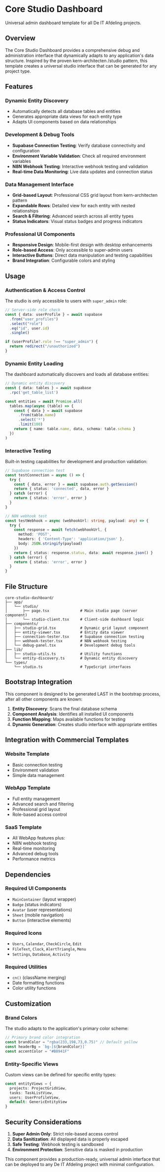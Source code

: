 # Core Studio Dashboard

Universal admin dashboard template for all De IT Afdeling projects.

## Overview

The Core Studio Dashboard provides a comprehensive debug and administration interface that dynamically adapts to any application's data structure. Inspired by the proven kern-architecten /studio pattern, this template creates a universal studio interface that can be generated for any project type.

## Features

### Dynamic Entity Discovery
- Automatically detects all database tables and entities
- Generates appropriate data views for each entity type
- Adapts UI components based on data relationships

### Development & Debug Tools
- **Supabase Connection Testing**: Verify database connectivity and configuration
- **Environment Variable Validation**: Check all required environment variables
- **N8N Webhook Testing**: Interactive webhook testing and validation
- **Real-time Data Monitoring**: Live data updates and connection status

### Data Management Interface
- **Grid-based Layout**: Professional CSS grid layout from kern-architecten pattern
- **Expandable Rows**: Detailed view for each entity with nested relationships
- **Search & Filtering**: Advanced search across all entity types
- **Status Indicators**: Visual status badges and progress indicators

### Professional UI Components
- **Responsive Design**: Mobile-first design with desktop enhancements
- **Role-based Access**: Only accessible to super-admin users
- **Interactive Buttons**: Direct data manipulation and testing capabilities
- **Brand Integration**: Configurable colors and styling

## Usage

### Authentication & Access Control
The studio is only accessible to users with `super_admin` role:

```typescript
// Server-side role check
const { data: userProfile } = await supabase
  .from("user_profiles")
  .select("role")
  .eq("id", user.id)
  .single()

if (userProfile?.role !== "super_admin") {
  return redirect("/unauthorized")
}
```

### Dynamic Entity Loading
The dashboard automatically discovers and loads all database entities:

```typescript
// Dynamic entity discovery
const { data: tables } = await supabase
  .rpc('get_table_list')

const entities = await Promise.all(
  tables.map(async (table) => {
    const { data } = await supabase
      .from(table.name)
      .select('*')
      .limit(100)
    return { name: table.name, data, schema: table.schema }
  })
)
```

### Interactive Testing
Built-in testing capabilities for development and production validation:

```typescript
// Supabase connection test
const testConnection = async () => {
  try {
    const { data, error } = await supabase.auth.getSession()
    return { status: 'connected', data, error }
  } catch (error) {
    return { status: 'error', error }
  }
}

// N8N webhook test
const testWebhook = async (webhookUrl: string, payload: any) => {
  try {
    const response = await fetch(webhookUrl, {
      method: 'POST',
      headers: { 'Content-Type': 'application/json' },
      body: JSON.stringify(payload)
    })
    return { status: response.status, data: await response.json() }
  } catch (error) {
    return { status: 'error', error }
  }
}
```

## File Structure

```
core-studio-dashboard/
├── app/
│   └── studio/
│       ├── page.tsx              # Main studio page (server component)
│       └── studio-client.tsx     # Client-side dashboard logic
├── components/
│   ├── studio-grid.tsx           # Dynamic grid layout component
│   ├── entity-viewer.tsx         # Entity data viewer
│   ├── connection-tester.tsx     # Supabase connection testing
│   ├── webhook-tester.tsx        # N8N webhook testing
│   └── debug-panel.tsx           # Development debug tools
├── lib/
│   ├── studio-utils.ts           # Utility functions
│   └── entity-discovery.ts       # Dynamic entity discovery
└── types/
    └── studio.ts                 # TypeScript interfaces
```

## Bootstrap Integration

This component is designed to be generated LAST in the bootstrap process, after all other components are known:

1. **Entity Discovery**: Scans the final database schema
2. **Component Analysis**: Identifies all installed UI components
3. **Function Mapping**: Maps available functions for testing
4. **Dynamic Generation**: Creates studio interface with appropriate entities

## Integration with Commercial Templates

### Website Template
- Basic connection testing
- Environment validation
- Simple data management

### WebApp Template  
- Full entity management
- Advanced search and filtering
- Professional grid layout
- Role-based access control

### SaaS Template
- All WebApp features plus:
- N8N webhook testing
- Real-time monitoring
- Advanced debug tools
- Performance metrics

## Dependencies

### Required UI Components
- `MainContainer` (layout wrapper)
- `Badge` (status indicators)
- `Avatar` (user representations)
- `Sheet` (mobile navigation)
- `Button` (interactive elements)

### Required Icons
- `Users`, `Calendar`, `CheckCircle`, `Edit`
- `FileText`, `Clock`, `AlertTriangle`, `Menu`
- `Settings`, `Database`, `Activity`

### Required Utilities
- `cn()` (className merging)
- Date formatting functions
- Color utility functions

## Customization

### Brand Colors
The studio adapts to the application's primary color scheme:

```typescript
// Primary brand color integration
const brandColor = "rgba(233,198,73,0.75)" // Default yellow
const headerBg = `bg-[${brandColor}]`
const accentColor = "#B8941F"
```

### Entity-Specific Views
Custom views can be defined for specific entity types:

```typescript
const entityViews = {
  projects: ProjectGridView,
  tasks: TaskListView, 
  users: UserProfileView,
  default: GenericEntityView
}
```

## Security Considerations

1. **Super Admin Only**: Strict role-based access control
2. **Data Sanitization**: All displayed data is properly escaped
3. **Safe Testing**: Webhook testing is sandboxed
4. **Environment Protection**: Sensitive data is masked in production

This component provides a production-ready, universal admin interface that can be deployed to any De IT Afdeling project with minimal configuration.